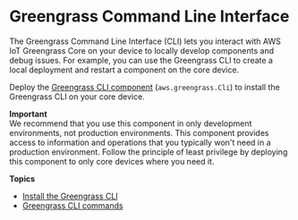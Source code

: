 # Greengrass Command Line Interface<a name="gg-cli"></a>

The Greengrass Command Line Interface \(CLI\) lets you interact with AWS IoT Greengrass Core on your device to locally develop components and debug issues\. For example, you can use the Greengrass CLI to create a local deployment and restart a component on the core device\. 

Deploy the [Greengrass CLI component](greengrass-cli-component.md) \(`aws.greengrass.Cli`\) to install the Greengrass CLI on your core device\.

**Important**  
<a name="local-dev-tools-production-environment-warning"></a>We recommend that you use this component in only development environments, not production environments\. This component provides access to information and operations that you typically won't need in a production environment\. Follow the principle of least privilege by deploying this component to only core devices where you need it\.

**Topics**
+ [Install the Greengrass CLI](install-gg-cli.md)
+ [Greengrass CLI commands](gg-cli-reference.md)